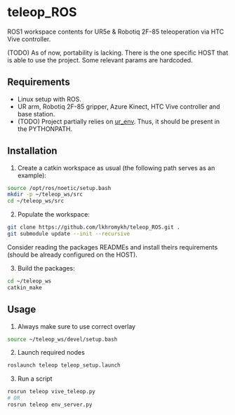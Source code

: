 # teleop_ROS
ROS1 workspace contents for UR5e & Robotiq 2F-85 teleoperation via HTC Vive controller. 

(TODO) As of now, portability is lacking. There is the one specific HOST that is able to use the project. Some relevant params are hardcoded.

## Requirements
* Linux setup with ROS.
* UR arm, Robotiq 2F-85 gripper, Azure Kinect, HTC Vive controller and base station.
* (TODO) Project partially relies on [ur_env](https://github.com/RQC-Robotics/ur5-env/tree/dev). Thus, it should be present in the PYTHONPATH.   


## Installation

1. Create a catkin workspace as usual (the following path serves as an example):
```bash
source /opt/ros/noetic/setup.bash
mkdir -p ~/teleop_ws/src
cd ~/teleop_ws/src
```

2. Populate the workspace: 
```bash
git clone https://github.com/lkhromykh/teleop_ROS.git .
git submodule update --init --recursive
```
Consider reading the packages READMEs and install theirs requirements (should be already configured on the HOST).

3. Build the packages:
 ```bash
cd ~/teleop_ws
catkin_make
```

## Usage
1. Always make sure to use correct overlay 
```bash
source ~/teleop_ws/devel/setup.bash
```
2. Launch required nodes
```bash
roslaunch teleop teleop_setup.launch
```
3. Run a script
```bash
rosrun teleop vive_teleop.py
# OR
rosrun teleop env_server.py
```
